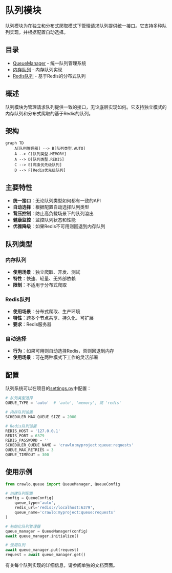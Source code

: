 # 队列模块

队列模块为在独立和分布式爬取模式下管理请求队列提供统一接口。它支持多种队列实现，并根据配置自动选择。

## 目录
- [QueueManager](manager.md) - 统一队列管理系统
- [内存队列](memory.md) - 内存队列实现
- [Redis队列](redis.md) - 基于Redis的分布式队列

## 概述

队列模块为管理请求队列提供一致的接口，无论底层实现如何。它支持独立模式的内存队列和分布式爬取的基于Redis的队列。

## 架构

```mermaid
graph TD
    A[队列管理器] --> B[队列类型.AUTO]
    A --> C[队列类型.MEMORY]
    A --> D[队列类型.REDIS]
    C --> E[爬虫优先级队列]
    D --> F[Redis优先级队列]
```

## 主要特性

- **统一接口**：无论队列类型如何都有一致的API
- **自动选择**：根据配置自动选择队列类型
- **背压控制**：防止高负载场景下的队列溢出
- **健康监控**：监控队列状态和性能
- **优雅降级**：如果Redis不可用则回退到内存队列

## 队列类型

### 内存队列

- **使用场景**：独立爬取、开发、测试
- **特性**：快速、轻量、无外部依赖
- **限制**：不适用于分布式爬取

### Redis队列

- **使用场景**：分布式爬取、生产环境
- **特性**：跨多个节点共享、持久化、可扩展
- **要求**：Redis服务器

### 自动选择

- **行为**：如果可用则自动选择Redis，否则回退到内存
- **使用场景**：可在两种模式下工作的灵活部署

## 配置

队列系统可以在项目的[settings.py](https://github.com/crawl-coder/Crawlo/blob/master/examples/api_data_collection/api_data_collection/settings.py)中配置：

```python
# 队列类型选择
QUEUE_TYPE = 'auto'  # 'auto', 'memory', 或 'redis'

# 内存队列设置
SCHEDULER_MAX_QUEUE_SIZE = 2000

# Redis队列设置
REDIS_HOST = '127.0.0.1'
REDIS_PORT = 6379
REDIS_PASSWORD = ''
SCHEDULER_QUEUE_NAME = 'crawlo:myproject:queue:requests'
QUEUE_MAX_RETRIES = 3
QUEUE_TIMEOUT = 300
```

## 使用示例

```python
from crawlo.queue import QueueManager, QueueConfig

# 创建队列配置
config = QueueConfig(
    queue_type='auto',
    redis_url='redis://localhost:6379',
    queue_name='crawlo:myproject:queue:requests'
)

# 初始化队列管理器
queue_manager = QueueManager(config)
await queue_manager.initialize()

# 使用队列
await queue_manager.put(request)
request = await queue_manager.get()
```

有关每个队列实现的详细信息，请参阅单独的文档页面。